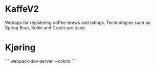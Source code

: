 # KaffeV2
Webapp for registering coffee-brews and ratings. Technologies such as Spring Boot, Kotlin and Gradle are used.

# Kjøring

´´´
webpack-dev-server --colors
´´´
